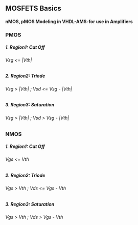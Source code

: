 ## MOSFETS Basics
#### nMOS, pMOS Modeling in VHDL-AMS-for use in Amplifiers
### PMOS
##### 1. Region1: Cut Off
###### Vsg <= |Vth| 
##### 2. Region2: Triode
###### Vsg > |Vth| ; Vsd <= Vsg - |Vth|
##### 3. Region3: Saturation
###### Vsg > |Vth| ; Vsd > Vsg - |Vth|
### NMOS
##### 1. Region1: Cut Off
###### Vgs <= Vth 
##### 2. Region2: Triode
###### Vgs > Vth ; Vds <= Vgs - Vth
##### 3. Region3: Saturation
###### Vgs > Vth ; Vds > Vgs - Vth
